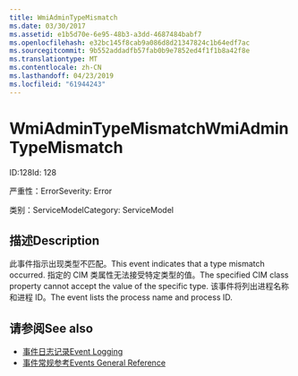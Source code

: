 ```yaml
---
title: WmiAdminTypeMismatch
ms.date: 03/30/2017
ms.assetid: e1b5d70e-6e95-48b3-a3dd-4687484babf7
ms.openlocfilehash: e32bc145f8cab9a086d8d21347824c1b64edf7ac
ms.sourcegitcommit: 9b552addadfb57fab0b9e7852ed4f1f1b8a42f8e
ms.translationtype: MT
ms.contentlocale: zh-CN
ms.lasthandoff: 04/23/2019
ms.locfileid: "61944243"
---
```

# <a name="wmiadmintypemismatch"></a><span data-ttu-id="fd852-102">WmiAdminTypeMismatch</span><span class="sxs-lookup"><span data-stu-id="fd852-102">WmiAdminTypeMismatch</span></span>
<span data-ttu-id="fd852-103">ID:128</span><span class="sxs-lookup"><span data-stu-id="fd852-103">Id: 128</span></span>  
  
 <span data-ttu-id="fd852-104">严重性：Error</span><span class="sxs-lookup"><span data-stu-id="fd852-104">Severity: Error</span></span>  
  
 <span data-ttu-id="fd852-105">类别：ServiceModel</span><span class="sxs-lookup"><span data-stu-id="fd852-105">Category: ServiceModel</span></span>  
  
## <a name="description"></a><span data-ttu-id="fd852-106">描述</span><span class="sxs-lookup"><span data-stu-id="fd852-106">Description</span></span>  
 <span data-ttu-id="fd852-107">此事件指示出现类型不匹配。</span><span class="sxs-lookup"><span data-stu-id="fd852-107">This event indicates that a type mismatch occurred.</span></span> <span data-ttu-id="fd852-108">指定的 CIM 类属性无法接受特定类型的值。</span><span class="sxs-lookup"><span data-stu-id="fd852-108">The specified CIM class property cannot accept the value of the specific type.</span></span> <span data-ttu-id="fd852-109">该事件将列出进程名称和进程 ID。</span><span class="sxs-lookup"><span data-stu-id="fd852-109">The event lists the process name and process ID.</span></span>  
  
## <a name="see-also"></a><span data-ttu-id="fd852-110">请参阅</span><span class="sxs-lookup"><span data-stu-id="fd852-110">See also</span></span>

- [<span data-ttu-id="fd852-111">事件日志记录</span><span class="sxs-lookup"><span data-stu-id="fd852-111">Event Logging</span></span>](../../../../../docs/framework/wcf/diagnostics/event-logging/index.md)
- [<span data-ttu-id="fd852-112">事件常规参考</span><span class="sxs-lookup"><span data-stu-id="fd852-112">Events General Reference</span></span>](../../../../../docs/framework/wcf/diagnostics/event-logging/events-general-reference.md)
